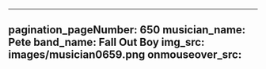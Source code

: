 ------
pagination_pageNumber: 650
musician_name: Pete
band_name: Fall Out Boy
img_src: images/musician0659.png
onmouseover_src: 
------